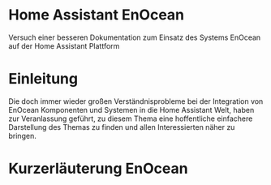 # Home Assistant EnOcean
Versuch einer besseren Dokumentation zum Einsatz des Systems EnOcean auf der Home Assistant Plattform

# Einleitung 
Die doch immer wieder großen Verständnisprobleme bei der Integration von EnOcean Komponenten und  Systemen in die Home Assistant Welt, haben zur Veranlassung geführt, zu diesem Thema eine hoffentliche einfachere Darstellung des Themas zu finden und allen Interessierten näher zu bringen.

# Kurzerläuterung EnOcean
